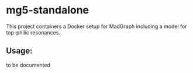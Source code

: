 # mg5-standalone

This project containers a Docker setup for MadGraph including a model for top-philic resonances.

## Usage:
to be documented

